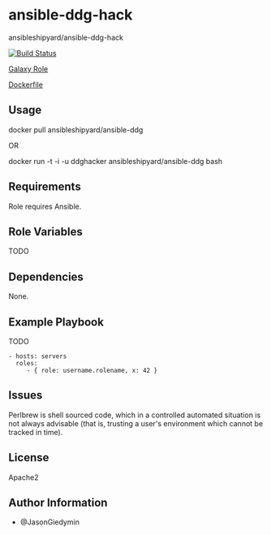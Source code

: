 ansible-ddg-hack
================

ansibleshipyard/ansible-ddg-hack

[![Build Status](https://travis-ci.org/AnsibleShipyard/ansible-ddg-hack.svg?branch=master)](https://travis-ci.org/AnsibleShipyard/ansible-ddg-hack)

[Galaxy Role](https://galaxy.ansible.com/list#/roles/3208)

[Dockerfile](https://registry.hub.docker.com/u/ansibleshipyard/ansible-ddg-hack/)


Usage
-----

docker pull ansibleshipyard/ansible-ddg

OR

docker run -t -i -u ddghacker ansibleshipyard/ansible-ddg bash


Requirements
------------

Role requires Ansible.


Role Variables
--------------

TODO


Dependencies
------------

None.


Example Playbook
----------------

TODO

    - hosts: servers
      roles:
         - { role: username.rolename, x: 42 }

Issues
------

Perlbrew is shell sourced code, which in a controlled automated situation is
not always advisable (that is, trusting a user's environment which cannot
be tracked in time).


License
-------

Apache2


Author Information
------------------

- @JasonGiedymin

